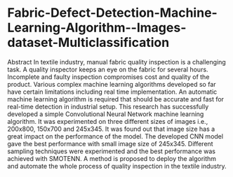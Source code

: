 # Fabric-Defect-Detection-Machine-Learning-Algorithm--Images-dataset-Multiclassification
Abstract 
In textile industry, manual fabric quality inspection is a challenging task. A quality inspector keeps an eye on the fabric for several hours. Incomplete and faulty inspection compromises cost and quality of the product. Various complex machine learning algorithms developed so far have certain limitations including real time implementation. An automatic machine learning algorithm is required that should be accurate and fast for real-time detection in industrial setup. This research has successfully developed a simple Convolutional Neural Network machine learning algorithm. It was experimented on three different sizes of images i.e., 200x800, 150x700 and 245x345. It was found out that image size has a great impact on the performance of the model. The developed CNN model gave the best performance with small image size of 245x345. Different sampling techniques were experimented and the best performance was achieved with SMOTENN. A method is proposed to deploy the algorithm and automate the whole process of quality inspection in the textile industry. 

